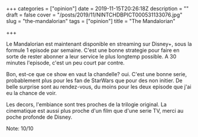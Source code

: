 +++
categories = ["opinion"]
date = 2019-11-15T20:26:18Z
description = ""
draft = false
cover = "/posts/2019/11/NINTCHDBPICT000531133076.jpg"
slug = "the-mandalorian"
tags = ["opinion"]
title = "The Mandalorian"

+++

Le Mandalorian est maintenant disponible en streaming sur Disney+, sous la formule 1 episode par semaine. C'est une bonne strategie pour faire en sorte de rester abonner a leur service le plus longtemp possible. A 30 minutes l'episode, c'est un peu court par contre.

Bon, est-ce que ce show en vaut la chandelle? oui. C'est une bonne serie, probablement plus pour les fan de StarWars que pour des non initier. De belle surprise sont au rendez-vous, du moins pour les deux episode que j'ai eu la chance de voir.

Les decors, l'embiance sont tres proches de la trilogie original. La cinematique est aussi plus proche d'un film que d'une serie TV, merci au poche profonde de Disney.

Note: 10/10
